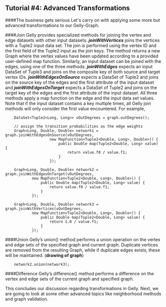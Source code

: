 ## Tutorial #4: Advanced Transformations

####The business gets serious
Let's carry on with applying some more but advanced transformations to our Gelly-Graph. 

####Join
Gelly provides specialized methods for joining the vertex and edge datasets with other input datasets. ***joinWithVertices*** joins the vertices with a Tuple2 input data set. The join is performed using the vertex ID and the first field of the Tuple2 input as the join keys. The method returns a new Graph where the vertex values have been updated according to a provided user-defined map function. 
Similarly, an input dataset can be joined with the edges, using one of the three methods: ***joinWithEdges*** expects an input DataSet of Tuple3 and joins on the composite key of both source and target vertex IDs. ***joinWithEdgesOnSource*** expects a DataSet of Tuple2 and joins on the source key of the edges and the first attribute of the input dataset and ***joinWithEdgesOnTarget*** expects a DataSet of Tuple2 and joins on the target key of the edges and the first attribute of the input dataset. All three methods apply a map function on the edge and the input data set values. Note that if the input dataset contains a key multiple times, all Gelly join methods will only consider the first value encountered. For example,


		DataSet<Tuple2<Long, Long>> vOutDegrees = graph.outDegrees();

		// assign the transition probabilities as the edge weights
		Graph<Long, Double, Double> network1 = graph.joinWithEdgesOnSource(vOutDegrees,
						new MapFunction<Tuple2<Double, Long>, Double>() {
							public Double map(Tuple2<Double, Long> value) {
								return value.f0 / value.f1;
							}
						});
		
		Graph<Long, Double, Double> network2 = graph.joinWithEdgesOnTarget(vOutDegrees,
				new MapFunction<Tuple2<Double, Long>, Double>() {
					public Double map(Tuple2<Double, Long> value) {
						return value.f0 / value.f1;
					}
				});		
		
		Graph<Long, Double, Double> network3 = graph.joinWithVertices(vOutDegrees,
				new MapFunction<Tuple2<Double, Long>, Double>() {
					public Double map(Tuple2<Double, Long> value) {
						return 1.0 / value.f1;
					}
				});

####Union
Gelly’s union() method performs a union operation on the vertex and edge sets of the specified graph and current graph. Duplicate vertices are removed from the resulting Graph, while if duplicate edges exists, these will be maintained. (**drawing of graph**)

		
		network2.union(network3);

####Difference
Gelly’s difference() method performs a difference on the vertex and edge sets of the current graph and specified graph.

This concludes our discussion regarding transformations in Gelly. Next, we are going to look at some other advanced topics like neighborhood methods and graph validation. 